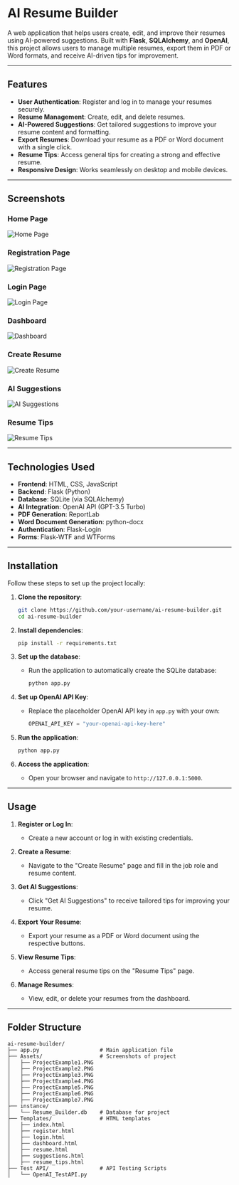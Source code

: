 # AI Resume Builder

A web application that helps users create, edit, and improve their resumes using AI-powered suggestions. Built with **Flask**, **SQLAlchemy**, and **OpenAI**, this project allows users to manage multiple resumes, export them in PDF or Word formats, and receive AI-driven tips for improvement.

---

## Features

- **User Authentication**: Register and log in to manage your resumes securely.
- **Resume Management**: Create, edit, and delete resumes.
- **AI-Powered Suggestions**: Get tailored suggestions to improve your resume content and formatting.
- **Export Resumes**: Download your resume as a PDF or Word document with a single click.
- **Resume Tips**: Access general tips for creating a strong and effective resume.
- **Responsive Design**: Works seamlessly on desktop and mobile devices.

---

## Screenshots

### Home Page
![Home Page](screenshots/home.png)

### Registration Page
![Registration Page](screenshots/register.png)

### Login Page
![Login Page](screenshots/login.png)

### Dashboard
![Dashboard](screenshots/dashboard.png)

### Create Resume
![Create Resume](screenshots/create_resume.png)

### AI Suggestions
![AI Suggestions](screenshots/suggestions.png)

### Resume Tips
![Resume Tips](screenshots/resume_tips.png)

---

## Technologies Used

- **Frontend**: HTML, CSS, JavaScript
- **Backend**: Flask (Python)
- **Database**: SQLite (via SQLAlchemy)
- **AI Integration**: OpenAI API (GPT-3.5 Turbo)
- **PDF Generation**: ReportLab
- **Word Document Generation**: python-docx
- **Authentication**: Flask-Login
- **Forms**: Flask-WTF and WTForms

---

## Installation

Follow these steps to set up the project locally:

1. **Clone the repository**:
   ```bash
   git clone https://github.com/your-username/ai-resume-builder.git
   cd ai-resume-builder
   ```

2. **Install dependencies**:
   ```bash
   pip install -r requirements.txt
   ```

3. **Set up the database**:
   - Run the application to automatically create the SQLite database:
     ```bash
     python app.py
     ```

4. **Set up OpenAI API Key**:
   - Replace the placeholder OpenAI API key in `app.py` with your own:
     ```python
     OPENAI_API_KEY = "your-openai-api-key-here"
     ```

5. **Run the application**:
   ```bash
   python app.py
   ```

6. **Access the application**:
   - Open your browser and navigate to `http://127.0.0.1:5000`.

---

## Usage

1. **Register or Log In**:
   - Create a new account or log in with existing credentials.

2. **Create a Resume**:
   - Navigate to the "Create Resume" page and fill in the job role and resume content.

3. **Get AI Suggestions**:
   - Click "Get AI Suggestions" to receive tailored tips for improving your resume.

4. **Export Your Resume**:
   - Export your resume as a PDF or Word document using the respective buttons.

5. **View Resume Tips**:
   - Access general resume tips on the "Resume Tips" page.

6. **Manage Resumes**:
   - View, edit, or delete your resumes from the dashboard.

---

## Folder Structure

```
ai-resume-builder/
├── app.py                   # Main application file
├── Assets/                  # Screenshots of project
│   ├── ProjectExample1.PNG
│   ├── ProjectExample2.PNG
│   ├── ProjectExample3.PNG
│   ├── ProjectExample4.PNG
│   ├── ProjectExample5.PNG
│   ├── ProjectExample6.PNG
│   ├── ProjectExample7.PNG
├── instance/             
│   └── Resume_Builder.db    # Database for project
├── Templates/               # HTML templates
│   ├── index.html
│   ├── register.html
│   ├── login.html
│   ├── dashboard.html
│   ├── resume.html
│   ├── suggestions.html
│   ├── resume_tips.html
├── Test API/                # API Testing Scripts
│   └── OpenAI_TestAPI.py
``` 
